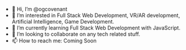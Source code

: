 - 👋 Hi, I’m @ogcovenant
- 👀 I’m interested in Full Stack Web Development, VR/AR development, Artificial Intelligence, Game Development.
- 🌱 I’m currently learning Full Stack Web Development with JavaScript.
- 💞️ I’m looking to collaborate on any tech related stuff.
- 📫 How to reach me: Coming Soon

<!---
ogcovenant/ogcovenant is a ✨ special ✨ repository because its `README.md` (this file) appears on your GitHub profile.
You can click the Preview link to take a look at your changes.
--->

